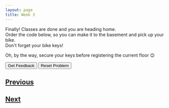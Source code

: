 ```yaml
---
layout: page
title: Week 3
---
```


Finally! Classes are done and you are heading home. <br>
Order the code below, so you can make it to the basement and pick up your bike. <br>
Don't forget your bike keys!

Oh, by the way, secure your keys before registering the current floor 😉

<div id="sortableTrash" class="sortable-code"></div> 
<div id="sortable" class="sortable-code"></div> 
<div style="clear:both;"></div> 
<p> 
    <input id="feedbackLink" value="Get Feedback" type="button" /> 
    <input id="newInstanceLink" value="Reset Problem" type="button" /> 
</p> 
<script type="text/javascript"> 
(function(){
  var initial = "keys = True\n" +
    "current_floor = 4\n" +
    "destination_floor = current_floor - 5\n" +
    "current_floor = destination_floor\n" +
    "if current_floor == -1 and keys == True:\n" +
    "	print(&quot;Welcome to the basement!&quot;)";
  var parsonsPuzzle = new ParsonsWidget({
    "sortableId": "sortable",
    "max_wrong_lines": 10,
    "grader": ParsonsWidget._graders.LineBasedGrader,
    "exec_limit": 2500,
    "can_indent": false,
    "x_indent": 50,
    "lang": "en",
    "show_feedback": true,
    "trashId": "sortableTrash"
  });
  parsonsPuzzle.init(initial);
  parsonsPuzzle.shuffleLines();
  $("#newInstanceLink").click(function(event){ 
      event.preventDefault(); 
      parsonsPuzzle.shuffleLines(); 
  }); 
  $("#feedbackLink").click(function(event){ 
      event.preventDefault(); 
      parsonsPuzzle.getFeedback(); 
  }); 
})(); 
</script>

## [Previous](./week3_lec2.html)
## [Next](./week3_lec4.html)
